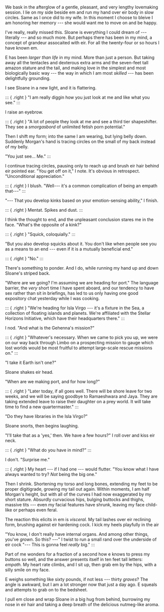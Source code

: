 
We bask in the afterglow of a gentle, pleasant, and very lengthy lovemaking
session. I lie on my side beside em and run my hand over eir body in slow circles.
Same as I once did to my wife. In this moment I choose to bleive I am honoring her
memory --- she would want me to move on and be happy.

I've really, really missed this. Sloane is everything I could dream of --- literally
--- and so much more. But perhaps there has been in my mind, a concept of grandeur
assocaited with eir. For all the twenty-four or so hours I have known em.

E has been _larger than life_ in my mind. More than just a person. But taking
away all the tentacles and dexterous extra arms and the seven-feet tall amazon
stature and the tail, and making love in the simplest and most biologically basic
way --- the way in which I am most _skilled_ --- has been delightfully grounding.

I see Sloane in a new light, and it is flattering.

::: { .right }
"I am really diggin how you just look at me and like what you see."
:::

I raise an eyebrow.

::: { .right }
"A lot of people they look at me and see a third tier shapeshifter. They see
a _smorgasbord_ of unlimited fetish porn potential."

Then I shift my form; into the same I am wearing, but lying belly down. Suddenly
Morgan's hand is tracing circles on the small of my back instead of my belly.

"You just see... Me."
:::

I continue tracing circles, pausing only to reach up and brush eir hair behind
eir pointed ear. "You get off on it," I note. It's obvious in retrospect.
"Unconditional appreciation."

::: { .right }
I blush. "Well--- it's a common complication of being an empath that---"
:::

"--- That you develop kinks based on your emotion-sensing ability," I finish.

::: { .right }
Mentat. Spikes and dust.
:::

I think the thought to end, and the unpleasant conclusion stares me in the face.
"What's the opposite of a kink?"

::: { .right }
"Squick, coloquially."
:::

"But you also develop squicks about it. You don't like when people see
you as a means to an end --- even if it is a mutually beneficial end."

::: { .right }
"No."
:::

There's something to ponder. And I do, while running my hand up and down Sloane's
striped back.

"Where are we going? I'm assuming we are heading for port." The language barrier,
the _very_ short time I have spent aboard, and our tendency to have sex rather than
sit in briefings, has led to us only having one good expository chat yesterday while I was cooking.

::: { .right }
"We're heading for Isla Virgo --- it's a fixture in the Sea, a collection of floating islands
and planets. We're affiliated with the Stellar Horizons Initiative, which have their headquarters
there."
:::

I nod. "And what is the Gehenna's mission?"

::: { .right }
"Whatever's necessary. When we came to pick you up, we were on our way back through Limbo on a
prospecting mission to gauge which lost worlds would be most fruitful to attempt large-scale
rescue missions on."
:::

"I take it Earth isn't one?"

Sloane shakes eir head.

"When are we making port, and for how long?"

::: { .right }
"Later today, if all goes well. There will be shore leave for two weeks, and we will be
saying goodbye to Ramaeshwara and Jaya. They are taking extended leave to raise their daughter
on a prey world. It will take time to find a new quartermaster."
:::

"Do they have libraries in the Isla Virgo?"

Sloane snorts, then begins laughing.

"I'll take that as a 'yes,' then. We have a few hours?" I roll over and kiss eir neck.

::: { .right }
"What do you have in mind?"
:::

I don't. "Surprise me."

::: { .right }
My heart --- if I had one --- would flutter. "You know what I have always wanted
to try? _Not_ being the big one."

Then I shrink. Shortening my torso and long bones, extending my feet to be proper digitigrade,
growing my tail out again. Within moments, I am half Morgan's height, but with all of the curves
I had now exaggerated by my short stature. Absurdly curvacious hips, bulging buttocks and thighs,
massive tits --- even my facial features have shrunk, leaving my face child-like or perhaps even
feral.

The reaction this elicits in em is _visceral._ My tail lashes over eir reclining form, brushing
against eir hardening cock. I kick my heels playfully in the air

"You know, I don't really have internal organs. And among other things, you've _grown_. So
this? ---" I twist to run a small rand over the underside of eir cock "--- This is gonna feel _really_ big."
:::

Part of me wonders for a fraction of a second how e knows to press my buttons so well, and
the answer presents itself in ten feet tall letters: _empath._ My heart rate climbs, and I sit
up, then grab em by the hips, with a silly smile on my face.

E weighs something like sixty pounds, if not less --- thirty _graves_? The angle is awkward, but
I am a lot stronger now that just a day ago. E squeals and attempts to grab on to the bedsheet.

I pull em close and wrap Sloane in a big hug from behind, burrowing my nose in eir hair and taking
a deep breath of the delicious nutmeg-like aroma.
